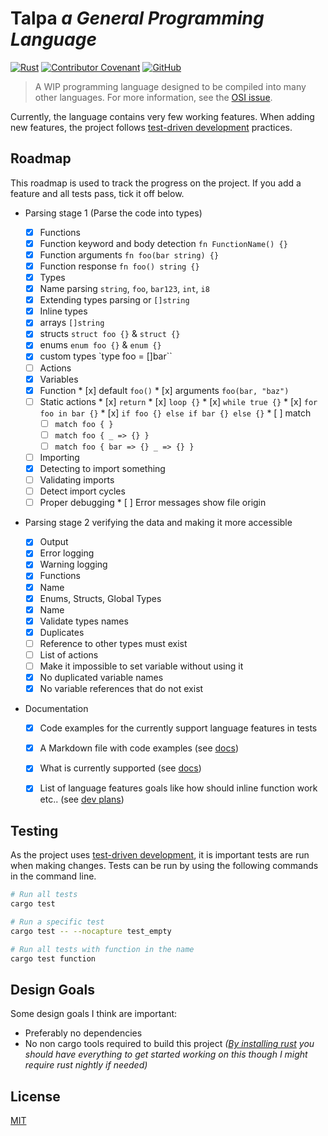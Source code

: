 # Talpa *a General Programming Language*

[![Rust](https://github.com/talpalang/talpa/workflows/Rust/badge.svg)](https://github.com/talpalang/talpa/actions)
[![Contributor Covenant](https://img.shields.io/badge/Contributor%20Covenant-v2.0%20adopted-ff69b4.svg)](code_of_conduct.md)
[![GitHub](https://img.shields.io/github/license/talpalang/talpa)](https://choosealicense.com/licenses/mit/)

> A WIP programming language designed to be compiled into many other languages.
> For more information, see the [OSI issue](https://github.com/open-source-ideas/open-source-ideas/issues/235).

Currently, the language contains very few working features. When adding new features, the project follows [test-driven development](https://en.wikipedia.org/wiki/Test-driven_development) practices.


## Roadmap

This roadmap is used to track the progress on the project. If you add a feature and all tests pass, tick it off below.

   * Parsing stage 1 (Parse the code into types)

      * [x]  Functions
        * [x]  Function keyword and body detection `fn FunctionName() {}`
        * [x]  Function arguments `fn foo(bar string) {}`
        * [x]  Function response `fn foo() string {}`
      * [x]  Types
        * [x]  Name parsing `string`, `foo`, `bar123`, `int`, `i8`
        * [x]  Extending types parsing  or `[]string`
        * [x]  Inline types
        * [x]  arrays `[]string`
        * [x]  structs `struct foo {}` & `struct {}`
        * [x]  enums `enum foo {}` & `enum {}`
        * [x]  custom types `type foo = []bar``
      * [ ]  Actions
        * [x]  Variables
        * [x]  Function
          * [x]  default `foo()`
          * [x]  arguments `foo(bar, "baz")`
        * [ ]  Static actions
          * [x]  `return`
          * [x]  `loop {}`
          * [x]  `while true {}`
          * [x]  `for foo in bar {}`
          * [x]  `if foo {} else if bar {} else {}`
          * [ ] match
            * [ ] `match foo { }`
            * [ ] `match foo { _ => {} }`
            * [ ] `match foo { bar => {} _ => {} }`
      * [ ]  Importing
        * [x]  Detecting to import something
        * [ ]  Validating imports
        * [ ]  Detect import cycles
        * [ ]  Proper debugging
          * [ ]  Error messages show file origin

   * Parsing stage 2 verifying the data and making it more accessible

      * [x]  Output
        * [x]  Error logging
        * [x]  Warning logging
      * [x]  Functions
        * [x]  Name
      * [x]  Enums, Structs, Global Types
        * [x]  Name
      * [x]  Validate types names
        * [x]  Duplicates
        * [ ]  Reference to other types must exist
      * [ ]  List of actions
        * [ ]  Make it impossible to set variable without using it
        * [x]  No duplicated variable names
        * [x]  No variable references that do not exist

   * Documentation

      * [x]  Code examples for the currently support language features in tests
      * [x]  A Markdown file with code examples (see [docs](docs/README.md))
        * [x]  What is currently supported (see [docs](docs/README.md))
        * [x]  List of language features goals like how should inline function work etc.. (see [dev plans](docs/README.md#maintainer-development-plans))


## Testing

As the project uses [test-driven development](https://en.wikipedia.org/wiki/Test-driven_development), it is important tests are run when making changes. Tests can be run by using the following commands in the command line.

```bash
# Run all tests
cargo test

# Run a specific test
cargo test -- --nocapture test_empty

# Run all tests with function in the name
cargo test function
```


## Design Goals

Some design goals I think are important:
- Preferably no dependencies
- No non cargo tools required to build this project *([By installing rust](https://www.rust-lang.org/tools/install) you should have everything to get started working on this though I might require rust nightly if needed)*


## License

[MIT](https://choosealicense.com/licenses/mit/)
